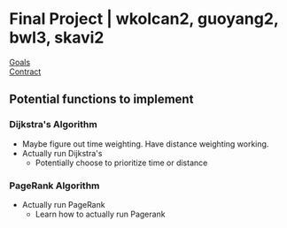 # Final Project | wkolcan2, guoyang2, bwl3, skavi2

[Goals](docs/GOALS.pdf)  
[Contract](docs/CONTRACT_skavi2.pdf)

## Potential functions to implement

### Dijkstra's Algorithm
 * Maybe figure out time weighting. Have distance weighting working.
 * Actually run Dijkstra's
   * Potentially choose to prioritize time or distance

### PageRank Algorithm
 * Actually run PageRank
   * Learn how to actually run Pagerank
